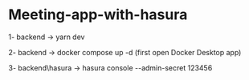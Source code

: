 
# Meeting-app-with-hasura

1- backend -> yarn dev

2- backend -> docker compose up -d  (first open Docker Desktop app)

3- backend\hasura -> hasura console --admin-secret 123456

